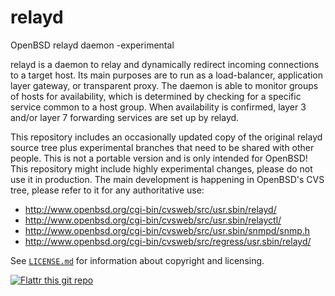 relayd
======

OpenBSD relayd daemon -experimental

relayd is a daemon to relay and dynamically redirect incoming
connections to a target host.  Its main purposes are to run as a
load-balancer, application layer gateway, or transparent proxy.  The
daemon is able to monitor groups of hosts for availability, which is
determined by checking for a specific service common to a host group.
When availability is confirmed, layer 3 and/or layer 7 forwarding
services are set up by relayd.

This repository includes an occasionally updated copy of the original
relayd source tree plus experimental branches that need to be shared
with other people.  This is not a portable version and is only
intended for OpenBSD!  This repository might include highly
experimental changes, please do not use it in production.  The main
development is happening in OpenBSD's CVS tree, please refer to it for
any authoritative use:

* http://www.openbsd.org/cgi-bin/cvsweb/src/usr.sbin/relayd/
* http://www.openbsd.org/cgi-bin/cvsweb/src/usr.sbin/relayctl/
* http://www.openbsd.org/cgi-bin/cvsweb/src/usr.sbin/snmpd/snmp.h
* http://www.openbsd.org/cgi-bin/cvsweb/src/regress/usr.sbin/relayd/

See [`LICENSE.md`](https://github.com/reyk/relayd/blob/master/LICENSE.md)
for information about copyright and licensing.

[![Flattr this git repo](http://api.flattr.com/button/flattr-badge-large.png)](https://flattr.com/thing/1094377/OpenBSD-relayd)
